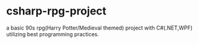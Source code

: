 # csharp-rpg-project
a basic 90s rpg(Harry Potter/Medieval themed) project with C#(.NET,WPF) utilizing best programming practices.
